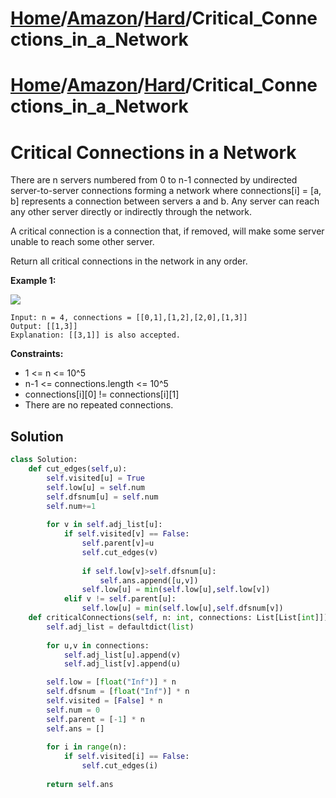 # [Home](./../../..)/[Amazon](./../..)/[Hard](./..)/Critical_Connections_in_a_Network
# [Home](./../../..)/[Amazon](./../..)/[Hard](./..)/Critical_Connections_in_a_Network
<h1>Critical Connections in a Network</h1>

<p>
There are n servers numbered from 0 to n-1 connected by undirected server-to-server connections forming a network where connections[i] = [a, b] represents a connection between servers a and b. Any server can reach any other server directly or indirectly through the network.

A critical connection is a connection that, if removed, will make some server unable to reach some other server.

Return all critical connections in the network in any order.

</p>

<b>Example 1:</b>

<img src="https://assets.leetcode.com/uploads/2019/09/03/1537_ex1_2.png">

    Input: n = 4, connections = [[0,1],[1,2],[2,0],[1,3]]
    Output: [[1,3]]
    Explanation: [[3,1]] is also accepted.

<b>Constraints:</b>

- 1 <= n <= 10^5
- n-1 <= connections.length <= 10^5
- connections[i][0] != connections[i][1]
- There are no repeated connections.

<h2>Solution</h2>

```python
class Solution:
    def cut_edges(self,u):
        self.visited[u] = True
        self.low[u] = self.num
        self.dfsnum[u] = self.num
        self.num+=1
        
        for v in self.adj_list[u]:
            if self.visited[v] == False:
                self.parent[v]=u
                self.cut_edges(v)
                
                if self.low[v]>self.dfsnum[u]:
                    self.ans.append([u,v])
                self.low[u] = min(self.low[u],self.low[v])
            elif v != self.parent[u]:
                self.low[u] = min(self.low[u],self.dfsnum[v])
    def criticalConnections(self, n: int, connections: List[List[int]]) -> List[List[int]]:
        self.adj_list = defaultdict(list)
    
        for u,v in connections:
            self.adj_list[u].append(v)
            self.adj_list[v].append(u)

        self.low = [float("Inf")] * n
        self.dfsnum = [float("Inf")] * n
        self.visited = [False] * n
        self.num = 0
        self.parent = [-1] * n
        self.ans = []
        
        for i in range(n):
            if self.visited[i] == False:
                self.cut_edges(i)
        
        return self.ans
```
